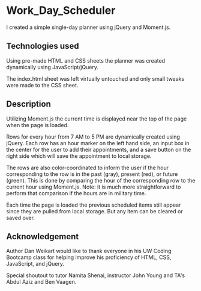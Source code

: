 # Work_Day_Scheduler

I created a simple single-day planner using jQuery and Moment.js.


## Technologies used

Using pre-made HTML and CSS sheets the planner was created dynamically using JavaScript/jQuery. 

The index.html sheet was left virtually untouched and only small tweaks were made to the CSS sheet. 

## Description

Utilizing Moment.js the current time is displayed near the top of the page when the page is loaded.

Rows for every hour from 7 AM to 5 PM are dynamically created using jQuery. Each row has an hour marker on the left hand side, an input box in the center for the user to add their appointments, and a save button on the right side which will save the appointment to local storage. 

The rows are also color-coordinated to inform the user if the hour corresponding to the row is in the past (gray), present (red), or future (green). This is done by comparing the hour of the corresponding row to the current hour using Moment.js. Note: it is much more straightforward to perform that comparison if the hours are in military time.

Each time the page is loaded the previous scheduled items still appear since they are pulled from local storage. But any item can be cleared or saved over.

## Acknowledgement

Author Dan Weikart would like to thank everyone in his UW Coding Bootcamp class for helping improve his proficiency of HTML, CSS, JavaScript, and jQuery.

Special shoutout to tutor Namita Shenai, instructor John Young and TA's Abdul Aziz and Ben Vaagen.